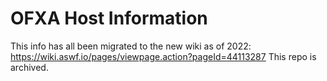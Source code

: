 # OFXA Host Information

This info has all been migrated to the new wiki as of 2022: https://wiki.aswf.io/pages/viewpage.action?pageId=44113287
This repo is archived.
